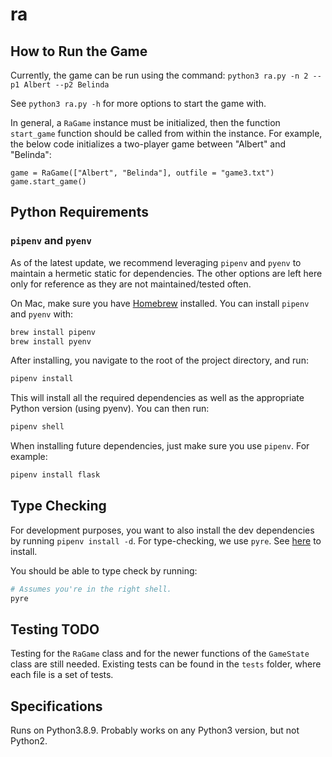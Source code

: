 # ra

## How to Run the Game

Currently, the game can be run using the command: `python3 ra.py -n 2 --p1 Albert --p2 Belinda`

See `python3 ra.py -h` for more options to start the game with.

In general, a `RaGame` instance must be initialized, then the function `start_game` function should be called from within the instance. For example, the below code initializes a two-player game between "Albert" and "Belinda":

```
game = RaGame(["Albert", "Belinda"], outfile = "game3.txt")
game.start_game()
```

## Python Requirements

### `pipenv` and `pyenv`

As of the latest update, we recommend leveraging `pipenv` and `pyenv` to maintain a hermetic static for dependencies. The other options are left here only for reference as they are not maintained/tested often.

On Mac, make sure you have [Homebrew](https://brew.sh/) installed. You can install `pipenv` and `pyenv` with:

```sh
brew install pipenv
brew install pyenv
````

After installing, you navigate to the root of the project directory, and run:

```sh
pipenv install
```

This will install all the required dependencies as well as the appropriate Python version (using pyenv). You can then run:

```sh
pipenv shell
````

When installing future dependencies, just make sure you use `pipenv`. For example:
```sh
pipenv install flask
```

## Type Checking

For development purposes, you want to also install the dev dependencies by running `pipenv install -d`. For type-checking, we use `pyre`. See [here](https://pyre-check.org/docs/getting-started/) to install.

You should be able to type check by running:

```sh
# Assumes you're in the right shell.
pyre
```

## Testing TODO

Testing for the `RaGame` class and for the newer functions of the `GameState` class are still needed. Existing tests can be found in the `tests` folder, where each file is a set of tests.

## Specifications

Runs on Python3.8.9. Probably works on any Python3 version, but not Python2. 
